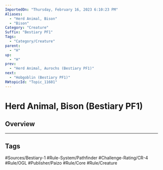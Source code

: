 ```yaml
---
ImportedOn: "Thursday, February 16, 2023 6:10:23 PM"
Aliases:
  - "Herd Animal, Bison"
  - "Bison"
Category: "Creature"
Suffix: "Bestiary PF1"
Tags:
  - "Category/Creature"
parent:
  - "H"
up:
  - "H"
prev:
  - "Herd Animal, Aurochs (Bestiary PF1)"
next:
  - "Hobgoblin (Bestiary PF1)"
RWtopicId: "Topic_11601"
---
```

# Herd Animal, Bison (Bestiary PF1)
## Overview

---
## Tags
#Sources/Bestiary-1 #Rule-System/Pathfinder #Challenge-Rating/CR-4 #Rule/OGL #Publisher/Paizo #Rule/Core #Rule/Creature

